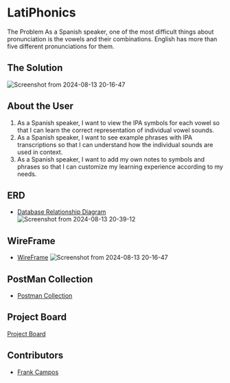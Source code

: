 # LatiPhonics
The Problem
As a Spanish speaker, one of the most difficult things about pronunciation is the vowels and their combinations. English has more than five different pronunciations for them.


## The Solution <!-- OPTIONAL, but doesn't hurt -->


![Screenshot from 2024-08-13 20-16-47](https://github.com/user-attachments/assets/007d2946-b37e-4c26-9c9b-cb3c451a31fb)


## About the User <!-- This is a scaled down user persona -->
1. As a Spanish speaker, I want to view the IPA symbols for each vowel so that I can learn the correct representation of individual vowel sounds.
1. As a Spanish speaker, I want to see example phrases with IPA transcriptions so that I can understand how the individual sounds are used in context.
1. As a Spanish speaker, I want to add my own notes to symbols and phrases so that I can customize my learning experience according to my needs.



## ERD <!-- Link to all the things that are required outside of the ones that have their own section -->
- [Database Relationship Diagram](https://dbdiagram.io/d/LatiPhonics-6556bf363be14957872a570d)
![Screenshot from 2024-08-13 20-39-12](https://github.com/user-attachments/assets/5ce19ac4-0a75-4181-85b2-d214cd839c5d)

## WireFrame <!-- Link to all the things that are required outside of the ones that have their own section -->
- [WireFrame](https://www.figma.com/design/OfS1XxIBm0TEQ2rjqOSlKw/latiphonics?node-id=7-153&m=dev&t=NnZHrB8W4xbofEOl-1)
![Screenshot from 2024-08-13 20-16-47](https://github.com/user-attachments/assets/0a2ea658-4127-431e-8a4c-023307fcc76b)


## PostMan Collection<!-- Link to all the things that are required outside of the ones that have their own section -->
- [Postman Collection](https://documenter.getpostman.com/view/34832435/2sA3sAi7rC)

## Project Board <!-- These can be inside of your project. Look at the repos from class and see how the images are included in the readme -->
 [Project Board](https://github.com/users/frankcampos/projects/9)





## Contributors
- [Frank Campos](https://github.com/frankcampos)
